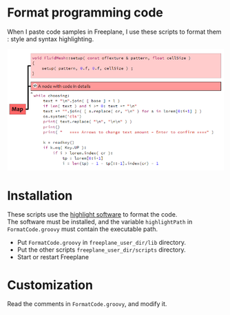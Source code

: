 # Format programming code

When I paste code samples in Freeplane, I use these scripts to format them : style and syntax highlighting.

![Example](example.png)

# Installation

These scripts use the [highlight software](http://www.andre-simon.de/doku/highlight/en/highlight.php) to format the code.  
The software must be installed, and the variable `highlightPath` in `FormatCode.groovy` must contain the executable path.

- Put `FormatCode.groovy` in `freeplane_user_dir/lib` directory.
- Put the other scripts `freeplane_user_dir/scripts` directory.
- Start or restart Freeplane

# Customization

Read the comments in `FormatCode.groovy`, and modify it.
